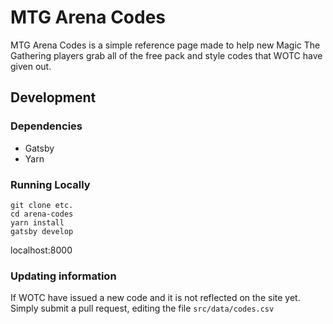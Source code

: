 # MTG Arena Codes

MTG Arena Codes is a simple reference page made to help new Magic The Gathering players grab all of the free pack and style codes that WOTC have given out.

## Development

### Dependencies
- Gatsby
- Yarn

### Running Locally
```
git clone etc.
cd arena-codes
yarn install
gatsby develop
```

localhost:8000

### Updating information

If WOTC have issued a new code and it is not reflected on the site yet. Simply submit a pull request, editing the file `src/data/codes.csv`